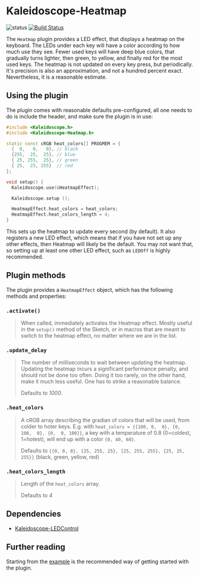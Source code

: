 # Kaleidoscope-Heatmap

![status][st:experimental] [![Build Status][travis:image]][travis:status]

 [travis:image]: https://travis-ci.org/keyboardio/Kaleidoscope-Heatmap.svg?branch=master
 [travis:status]: https://travis-ci.org/keyboardio/Kaleidoscope-Heatmap

 [st:stable]: https://img.shields.io/badge/stable-✔-black.svg?style=flat&colorA=44cc11&colorB=494e52
 [st:broken]: https://img.shields.io/badge/broken-X-black.svg?style=flat&colorA=e05d44&colorB=494e52
 [st:experimental]: https://img.shields.io/badge/experimental----black.svg?style=flat&colorA=dfb317&colorB=494e52

The `Heatmap` plugin provides a LED effect, that displays a heatmap on the
keyboard. The LEDs under each key will have a color according to how much use
they see. Fewer used keys will have deep blue colors, that gradually turns
lighter, then green, to yellow, and finally red for the most used keys. The
heatmap is not updated on every key press, but periodically. It's precision is
also an approximation, and not a hundred percent exact. Nevertheless, it is a
reasonable estimate.

## Using the plugin

The plugin comes with reasonable defaults pre-configured, all one needs to do is
include the header, and make sure the plugin is in use:

```c++
#include <Kaleidoscope.h>
#include <Kaleidoscope-Heatmap.h>

static const cRGB heat_colors[] PROGMEM = {
  {  0,   0,   0}, // black
  {255,  25,  25}, // blue
  { 25, 255,  25}, // green
  { 25,  25, 255}  // red
};

void setup() {
  Kaleidoscope.use(&HeatmapEffect);

  Kaleidoscope.setup ();

  HeatmapEffect.heat_colors = heat_colors;
  HeatmapEffect.heat_colors_length = 4;
}
```

This sets up the heatmap to update every second (by default). It also registers
a new LED effect, which means that if you have not set up any other effects,
then Heatmap will likely be the default. You may not want that, so setting up
at least one other LED effect, such as `LEDOff` is highly recommended.

## Plugin methods

The plugin provides a `HeatmapEffect` object, which has the following methods
and properties:

### `.activate()`

> When called, immediately activates the Heatmap effect. Mostly useful in the
> `setup()` method of the Sketch, or in macros that are meant to switch to the
> heatmap effect, no matter where we are in the list.

### `.update_delay`

> The number of milliseconds to wait between updating the heatmap. Updating the
> heatmap incurs a significant performance penalty, and should not be done too
> often. Doing it too rarely, on the other hand, make it much less useful. One
> has to strike a reasonable balance.
>
> Defaults to *1000*.

### `.heat_colors`

> A cRGB array describing the gradian of colors that will be used, from colder
> to hoter keys.
> E.g. with `heat_colors = {{100, 0,  0}, {0, 100,  0}, {0,  0, 100}}`, a key
> with a temperature of 0.8 (0=coldest, 1=hotest), will end up with a color
> `{0, 40, 60}`.
>
> Defaults to `{{0, 0, 0}, {25, 255, 25}, {25, 255, 255}, {25, 25, 255}}`
> (black, green, yellow, red)

### `.heat_colors_length`

> Length of the `heat_colors` array.
>
> Defaults to *4*

## Dependencies

* [Kaleidoscope-LEDControl](https://github.com/keyboardio/Kaleidoscope-LEDControl)

## Further reading

Starting from the [example][plugin:example] is the recommended way of getting
started with the plugin.

 [plugin:example]: https://github.com/keyboardio/Kaleidoscope-Heatmap/blob/master/examples/Heatmap/Heatmap.ino
